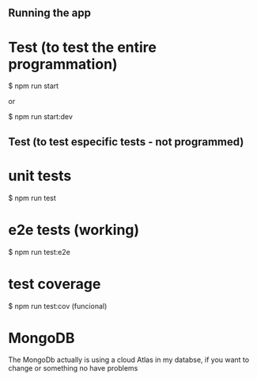 
## Running the app

# Test (to test the entire programmation)

$ npm run start

or

$ npm run start:dev

## Test (to test especific tests - not programmed)

# unit tests
$ npm run test

# e2e tests (working)
$ npm run test:e2e

# test coverage
$ npm run test:cov (funcional)

# MongoDB

The MongoDb actually is using a cloud Atlas in my databse, if you want to change or something no have problems